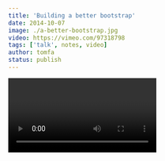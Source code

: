 ```yaml
---
title: 'Building a better bootstrap'
date: 2014-10-07
image: ./a-better-bootstrap.jpg
video: https://vimeo.com/97318798
tags: ['talk', notes, video]
author: tomfa
status: publish
---
```


<Video url="https://vimeo.com/97318798" />

_These are my notes from [Build a Better Bootstrap, by Tim G. Thomas](https://vimeo.com/97318798). It's a good talk. Just not good notes._

### Overflow: hidden;

_(Or clear:both?)_ Can help with those fesky times where an outer container doesn't wraps around the inner elements.

### box-sizing: border-box;

What this does, is include padding and border in the width of an element. Tim G. Thomas sayss he usually does this for all elements

- Get stats for your css at [cssstats.com](http://www.cssstats.com/#/)
- Check out video podcasts at [atozcss.com](http://atozcss.com)
- Write and see your compiled sass at [sassmeister.com](http://sassmeister.com)
- Read about sass-functions at [thesassway](http://thesassway.com/intermediate/if-for-each-while)
